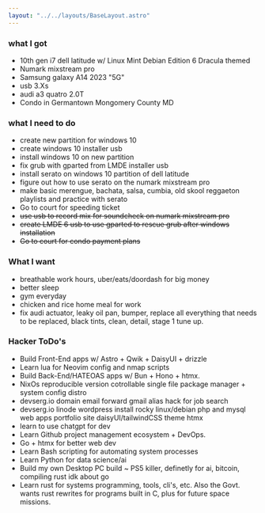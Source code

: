 ```yaml
---
layout: "../../layouts/BaseLayout.astro"
---
```


### what I got

- 10th gen i7 dell latitude w/ Linux Mint Debian Edition 6 Dracula themed
- Numark mixstream pro
- Samsung galaxy A14 2023 "5G"
- usb 3.Xs
- audi a3 quatro 2.0T
- Condo in Germantown Mongomery County MD

### what I need to do

- create new partition for windows 10
- create windows 10 installer usb
- install windows 10 on new partition
- fix grub with gparted from LMDE installer usb
- install serato on windows 10 partition of dell latitude
- figure out how to use serato on the numark mixstream pro
- make basic merengue, bachata, salsa, cumbia, old skool reggaeton playlists and practice with serato
- Go to court for speeding ticket
- ~~use usb to record mix for soundcheck on numark mixstream pro~~
- ~~create LMDE 6 usb to use gparted to rescue grub after windows installation~~
- ~~Go to court for condo payment plans~~

### What I want

- breathable work hours, uber/eats/doordash for big money
- better sleep
- gym everyday
- chicken and rice home meal for work
- fix audi actuator, leaky oil pan, bumper, replace all everything that needs to be replaced, black tints, clean, detail, stage 1 tune up.

### Hacker ToDo's
- Build Front-End apps w/ Astro + Qwik + DaisyUI + drizzle
- Learn lua for Neovim config and nmap scripts
- Build Back-End/HATEOAS apps w/ Bun + Hono + htmx.
- NixOs reproducible version cotrollable single file package manager + system config distro
- devserg.io domain email forward gmail alias hack for job search
- devserg.io linode wordpress install rocky linux/debian php and mysql web apps portfolio site daisyUI/tailwindCSS theme htmx
- learn to use chatgpt for dev
- Learn Github project management ecosystem + DevOps.
- Go + htmx for better web dev
- Learn Bash scripting for automating system processes
- Learn Python for data science/ai
- Build my own Desktop PC build ~ PS5 killer, definetly for ai, bitcoin, compiling rust idk about go
- Learn rust for systems programming, tools, cli's, etc. Also the Govt. wants rust rewrites for programs built in C, plus for future space missions.
